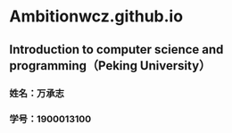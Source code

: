 # Ambitionwcz.github.io
## Introduction to computer science and programming（Peking University） 
### 姓名：万承志
### 学号：1900013100



